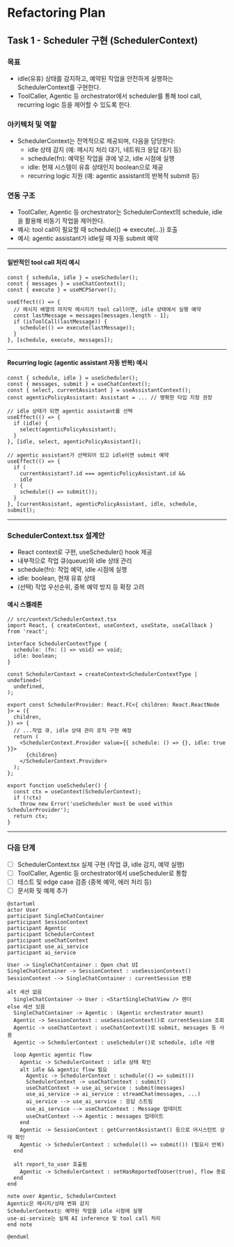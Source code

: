 # Refactoring Plan

## Task 1 - Scheduler 구현 (SchedulerContext)

### 목표

- idle(유휴) 상태를 감지하고, 예약된 작업을 안전하게 실행하는 SchedulerContext를 구현한다.
- ToolCaller, Agentic 등 orchestrator에서 scheduler를 통해 tool call, recurring logic 등을 제어할 수 있도록 한다.

### 아키텍처 및 역할

- SchedulerContext는 전역적으로 제공되며, 다음을 담당한다:
  - idle 상태 감지 (예: 메시지 처리 대기, 네트워크 응답 대기 등)
  - schedule(fn): 예약된 작업을 큐에 넣고, idle 시점에 실행
  - idle: 현재 시스템이 유휴 상태인지 boolean으로 제공
  - recurring logic 지원 (예: agentic assistant의 반복적 submit 등)

### 연동 구조

- ToolCaller, Agentic 등 orchestrator는 SchedulerContext의 schedule, idle을 활용해 비동기 작업을 제어한다.
- 예시: tool call이 필요할 때 schedule(() => execute(...)) 호출
- 예시: agentic assistant가 idle일 때 자동 submit 예약

---

#### 일반적인 tool call 처리 예시

```tsx
const { schedule, idle } = useScheduler();
const { messages } = useChatContext();
const { execute } = useMCPServer();

useEffect(() => {
  // 메시지 배열의 마지막 메시지가 tool call이면, idle 상태에서 실행 예약
  const lastMessage = messages[messages.length - 1];
  if (isToolCall(lastMessage)) {
    schedule(() => execute(lastMessage));
  }
}, [schedule, execute, messages]);
```

---

#### Recurring logic (agentic assistant 자동 반복) 예시

```tsx
const { schedule, idle } = useScheduler();
const { messages, submit } = useChatContext();
const { select, currentAssistant } = useAssistantContext();
const agenticPolicyAssistant: Assistant = ... // 명확한 타입 지정 권장

// idle 상태가 되면 agentic assistant를 선택
useEffect(() => {
  if (idle) {
    select(agenticPolicyAssistant);
  }
}, [idle, select, agenticPolicyAssistant]);

// agentic assistant가 선택되어 있고 idle이면 submit 예약
useEffect(() => {
  if (
    currentAssistant?.id === agenticPolicyAssistant.id &&
    idle
  ) {
    schedule(() => submit());
  }
}, [currentAssistant, agenticPolicyAssistant, idle, schedule, submit]);
```

---

### SchedulerContext.tsx 설계안

- React context로 구현, useScheduler() hook 제공
- 내부적으로 작업 큐(queue)와 idle 상태 관리
- schedule(fn): 작업 예약, idle 시점에 실행
- idle: boolean, 현재 유휴 상태
- (선택) 작업 우선순위, 중복 예약 방지 등 확장 고려

#### 예시 스켈레톤

```tsx
// src/context/SchedulerContext.tsx
import React, { createContext, useContext, useState, useCallback } from 'react';

interface SchedulerContextType {
  schedule: (fn: () => void) => void;
  idle: boolean;
}

const SchedulerContext = createContext<SchedulerContextType | undefined>(
  undefined,
);

export const SchedulerProvider: React.FC<{ children: React.ReactNode }> = ({
  children,
}) => {
  // ...작업 큐, idle 상태 관리 로직 구현 예정
  return (
    <SchedulerContext.Provider value={{ schedule: () => {}, idle: true }}>
      {children}
    </SchedulerContext.Provider>
  );
};

export function useScheduler() {
  const ctx = useContext(SchedulerContext);
  if (!ctx)
    throw new Error('useScheduler must be used within SchedulerProvider');
  return ctx;
}
```

---

### 다음 단계

- [ ] SchedulerContext.tsx 실제 구현 (작업 큐, idle 감지, 예약 실행)
- [ ] ToolCaller, Agentic 등 orchestrator에서 useScheduler로 통합
- [ ] 테스트 및 edge case 검증 (중복 예약, 에러 처리 등)
- [ ] 문서화 및 예제 추가

```plantuml
@startuml
actor User
participant SingleChatContainer
participant SessionContext
participant Agentic
participant SchedulerContext
participant useChatContext
participant use_ai_service
participant ai_service

User -> SingleChatContainer : Open chat UI
SingleChatContainer -> SessionContext : useSessionContext()
SessionContext --> SingleChatContainer : currentSession 반환

alt 세션 없음
  SingleChatContainer -> User : <StartSingleChatView /> 렌더
else 세션 있음
  SingleChatContainer -> Agentic : (Agentic orchestrator mount)
  Agentic -> SessionContext : useSessionContext()로 currentSession 조회
  Agentic -> useChatContext : useChatContext()로 submit, messages 등 사용
  Agentic -> SchedulerContext : useScheduler()로 schedule, idle 사용

  loop Agentic agentic flow
    Agentic -> SchedulerContext : idle 상태 확인
    alt idle && agentic flow 필요
      Agentic -> SchedulerContext : schedule(() => submit())
      SchedulerContext -> useChatContext : submit()
      useChatContext -> use_ai_service : submit(messages)
      use_ai_service -> ai_service : streamChat(messages, ...)
      ai_service --> use_ai_service : 응답 스트림
      use_ai_service --> useChatContext : Message 업데이트
      useChatContext --> Agentic : messages 업데이트
    end
    Agentic -> SessionContext : getCurrentAssistant() 등으로 어시스턴트 상태 확인
    Agentic -> SchedulerContext : schedule(() => submit()) (필요시 반복)
  end

  alt report_to_user 호출됨
    Agentic -> SchedulerContext : setHasReportedToUser(true), flow 종료
  end
end

note over Agentic, SchedulerContext
Agentic은 메시지/상태 변화 감지
SchedulerContext는 예약된 작업을 idle 시점에 실행
use-ai-service는 실제 AI inference 및 tool call 처리
end note

@enduml
```